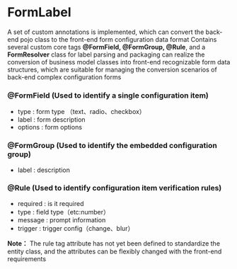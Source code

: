 FormLabel
=========
A set of custom annotations is implemented, which can convert the back-end pojo class to the front-end form configuration data format
Contains several custom core tags **@FormField,
@FormGroup, @Rule**, and a **FormResolver** class for label parsing and packaging can realize the conversion of business model classes into front-end recognizable form data structures, which are suitable for managing the conversion scenarios of back-end complex configuration forms

### @FormField (Used to identify a single configuration item)
 * type : form type （text、radio、checkbox）
 * label : form description
 * options : form options

### @FormGroup (Used to identify the embedded configuration group)
 * label : description

### @Rule (Used to identify configuration item verification rules)
 * required : is it required
 * type : field type（etc:number）
 * message : prompt information
 * trigger : trigger config（change、blur）

**Note：**
  The rule tag attribute has not yet been defined to standardize the entity class, and the attributes can be flexibly changed with the front-end requirements

  
